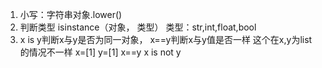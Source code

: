 1. 小写：字符串对象.lower()
2. 判断类型 isinstance（对象， 类型） 类型：str,int,float,bool
3. x is y判断x与y是否为同一对象， x==y判断x与y值是否一样 这个在x,y为list的情况不一样 x=[1] y=[1] x==y  x is not y 